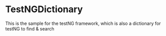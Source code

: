 # TestNGDictionary
This is the sample for the testNG framework, which is also a dictionary for testNG to find &amp; search
